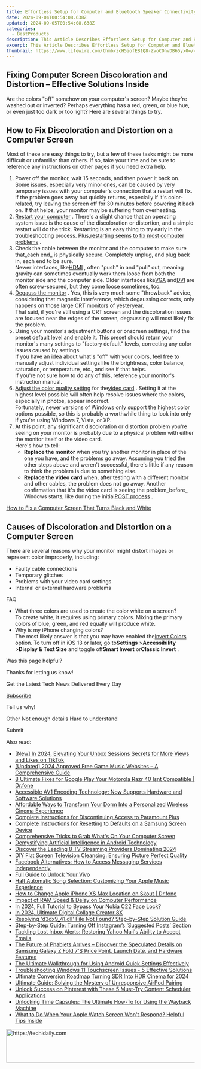 ```yaml
---
title: Effortless Setup for Computer and Bluetooth Speaker Connectivity
date: 2024-09-04T00:54:08.638Z
updated: 2024-09-05T00:54:08.638Z
categories:
  - BestProducts
description: This Article Describes Effortless Setup for Computer and Bluetooth Speaker Connectivity
excerpt: This Article Describes Effortless Setup for Computer and Bluetooth Speaker Connectivity
thumbnail: https://www.lifewire.com/thmb/zcH5iofEB1Q8-ZvoCOhvDB65yx0=/400x300/filters:no_upscale():max_bytes(150000):strip_icc():format(webp)/title-a149945ba40c4c1fb7a4f11178dae89b.jpg
---
```


## Fixing Computer Screen Discoloration and Distortion – Effective Solutions Inside
 Are the colors "off" somehow on your computer's screen? Maybe they're washed out or inverted? Perhaps everything has a red, green, or blue hue, or even just too dark or too light? Here are several things to try.

## How to Fix Discoloration and Distortion on a Computer Screen

 Most of these are easy things to try, but a few of these tasks might be more difficult or unfamiliar than others. If so, take your time and be sure to reference any instructions on other pages if you need extra help.

1. Power off the monitor, wait 15 seconds, and then power it back on. Some issues, especially very minor ones, can be caused by very temporary issues with your computer's connection that a restart will fix.  
 If the problem goes away but quickly returns, especially if it's color-related, try leaving the screen off for 30 minutes before powering it back on. If that helps, your monitor may be suffering from overheating.
2. [Restart your computer](https://www.lifewire.com/how-to-reboot-a-computer-2624568) . There's a slight chance that an operating system issue is the cause of the discoloration or distortion, and a simple restart will do the trick. Restarting is an easy thing to try early in the troubleshooting process. Plus,[restarting seems to fix most computer problems](https://www.lifewire.com/why-does-restarting-seem-to-fix-most-computer-problems-2624569) .
3. Check the cable between the monitor and the computer to make sure that_each end_ is physically secure. Completely unplug, and plug back in, each end to be sure.  
 Newer interfaces, like[HDMI](https://www.lifewire.com/hdmi-facts-high-definition-multimedia-interface-1847337) , often "push" in and "pull" out, meaning gravity can sometimes eventually work them loose from both the monitor side and the computer side. Older interfaces like[VGA](https://www.lifewire.com/what-is-vga-2626027) and[DVI](https://www.lifewire.com/understanding-dvi-connections-1846905) are often screw-secured, but they come loose sometimes, too.
4. [Degauss the monitor](https://www.lifewire.com/how-to-degauss-a-computer-monitor-2624487) . Yes, this is very much some "throwback" advice, considering that magnetic interference, which degaussing corrects, only happens on those large CRT monitors of yesteryear.  
 That said, if you're still using a CRT screen and the discoloration issues are focused near the edges of the screen, degaussing will most likely fix the problem.
5. Using your monitor's adjustment buttons or onscreen settings, find the preset default level and enable it. This preset should return your monitor's many settings to "factory default" levels, correcting any color issues caused by settings.  
 If you have an idea about what's "off" with your colors, feel free to manually adjust individual settings like the brightness, color balance, saturation, or temperature, etc., and see if that helps.  
 If you're not sure how to do any of this, reference your monitor's instruction manual.
6. [Adjust the color quality setting](https://www.lifewire.com/how-to-adjust-the-color-quality-setting-in-windows-2626206) for the[video card](https://www.lifewire.com/what-is-a-video-card-2618161) . Setting it at the highest level possible will often help resolve issues where the colors, especially in photos, appear incorrect.  
 Fortunately, newer versions of Windows only support the highest color options possible, so this is probably a worthwhile thing to look into only if you're using Windows 7, Vista, or XP.
7. At this point, any significant discoloration or distortion problem you're seeing on your monitor is probably due to a physical problem with either the monitor itself or the video card.  
 Here's how to tell:  
   * **Replace the monitor** when you try another monitor in place of the one you have, and the problems go away. Assuming you tried the other steps above and weren't successful, there's little if any reason to think the problem is due to something else.  
   * **Replace the video card** when, after testing with a different monitor and other cables, the problem does not go away. Another confirmation that it's the video card is seeing the problem_before_ Windows starts, like during the initial[POST process](https://www.lifewire.com/what-is-post-2625953) .

[How to Fix a Computer Screen That Turns Black and White](https://www.lifewire.com/fix-when-your-computer-screen-turns-black-and-white-5211740)

## Causes of Discoloration and Distortion on a Computer Screen

 There are several reasons why your monitor might distort images or represent color improperly, including:

* Faulty cable connections
* Temporary glitches
* Problems with your video card settings
* Internal or external hardware problems

 FAQ

* What three colors are used to create the color white on a screen?  
 To create white, it requires using primary colors. Mixing the primary colors of blue, green, and red equally will produce white.
* Why is my iPhone changing colors?  
 The most likely answer is that you may have enabled the[Invert Colors](https://www.lifewire.com/how-to-invert-colors-on-iphone-4154078) option. To turn off in iOS 13 or later, go to**Settings** \>**Accessibility** \>**Display & Text Size** and toggle off**Smart Invert** or**Classic Invert** .

Was this page helpful?

Thanks for letting us know!

 Get the Latest Tech News Delivered Every Day

[Subscribe](https://www.lifewire.com/#)

Tell us why!

 Other  Not enough details  Hard to understand

 Submit

<ins class="adsbygoogle"
     style="display:block"
     data-ad-format="autorelaxed"
     data-ad-client="ca-pub-7571918770474297"
     data-ad-slot="1223367746"></ins>



<ins class="adsbygoogle"
     style="display:block"
     data-ad-client="ca-pub-7571918770474297"
     data-ad-slot="8358498916"
     data-ad-format="auto"
     data-full-width-responsive="true"></ins>

<span class="atpl-alsoreadstyle">Also read:</span>
<div><ul>
<li><a href="https://fox-http.techidaily.com/new-in-2024-elevating-your-unbox-sessions-secrets-for-more-views-and-likes-on-tiktok/"><u>[New] In 2024, Elevating Your Unbox Sessions  Secrets for More Views and Likes on TikTok</u></a></li>
<li><a href="https://fox-hovers.techidaily.com/updated-2024-approved-free-game-music-websites-a-comprehensive-guide/"><u>[Updated] 2024 Approved  Free Game Music Websites – A Comprehensive Guide</u></a></li>
<li><a href="https://howto.techidaily.com/8-ultimate-fixes-for-google-play-your-motorola-razr-40-isnt-compatible-drfone-by-drfone-fix-android-problems-fix-android-problems/"><u>8 Ultimate Fixes for Google Play Your Motorola Razr 40 Isnt Compatible | Dr.fone</u></a></li>
<li><a href="https://some-guidance.techidaily.com/accessible-av1-encoding-technology-now-supports-hardware-and-software-solutions/"><u>Accessible AV1 Encoding Technology: Now Supports Hardware and Software Solutions</u></a></li>
<li><a href="https://technical-tips.techidaily.com/affordable-ways-to-transform-your-dorm-into-a-personalized-wireless-cinema-experience/"><u>Affordable Ways to Transform Your Dorm Into a Personalized Wireless Cinema Experience</u></a></li>
<li><a href="https://technical-tips.techidaily.com/complete-instructions-for-discontinuing-access-to-paramount-plus/"><u>Complete Instructions for Discontinuing Access to Paramount Plus</u></a></li>
<li><a href="https://technical-tips.techidaily.com/complete-instructions-for-resetting-to-defaults-on-a-samsung-screen-device/"><u>Complete Instructions for Resetting to Defaults on a Samsung Screen Device</u></a></li>
<li><a href="https://technical-tips.techidaily.com/comprehensive-tricks-to-grab-whats-on-your-computer-screen/"><u>Comprehensive Tricks to Grab What's On Your Computer Screen</u></a></li>
<li><a href="https://technical-tips.techidaily.com/demystifying-artificial-intelligence-in-android-technology/"><u>Demystifying Artificial Intelligence in Android Technology</u></a></li>
<li><a href="https://technical-tips.techidaily.com/discover-the-leading-8-tv-streaming-providers-dominating-2024/"><u>Discover the Leading 8 TV Streaming Providers Dominating 2024</u></a></li>
<li><a href="https://technical-tips.techidaily.com/diy-flat-screen-television-cleansing-ensuring-picture-perfect-quality/"><u>DIY Flat Screen Television Cleansing: Ensuring Picture Perfect Quality</u></a></li>
<li><a href="https://technical-tips.techidaily.com/facebook-alternatives-how-to-access-messaging-services-independently/"><u>Facebook Alternatives: How to Access Messaging Services Independently</u></a></li>
<li><a href="https://android-unlock.techidaily.com/full-guide-to-unlock-your-vivo-by-drfone-android/"><u>Full Guide to Unlock Your Vivo</u></a></li>
<li><a href="https://technical-tips.techidaily.com/halt-automatic-song-selection-customizing-your-apple-music-experience/"><u>Halt Automatic Song Selection: Customizing Your Apple Music Experience</u></a></li>
<li><a href="https://location-social.techidaily.com/how-to-change-apple-iphone-xs-max-location-on-skout-drfone-by-drfone-virtual-ios/"><u>How to Change Apple iPhone XS Max Location on Skout | Dr.fone</u></a></li>
<li><a href="https://technical-tips.techidaily.com/impact-of-ram-speed-and-delay-on-computer-performance/"><u>Impact of RAM Speed & Delay on Computer Performance</u></a></li>
<li><a href="https://easy-unlock-android.techidaily.com/in-2024-full-tutorial-to-bypass-your-nokia-c22-face-lock-by-drfone-android/"><u>In 2024, Full Tutorial to Bypass Your Nokia C22 Face Lock?</u></a></li>
<li><a href="https://some-guidance.techidaily.com/in-2024-ultimate-digital-collage-creator-8x/"><u>In 2024, Ultimate Digital Collage Creator 8X</u></a></li>
<li><a href="https://technical-tips.techidaily.com/resolving-d3dx941dll-file-not-found-step-by-step-solution-guide/"><u>Resolving 'd3dx9_41.dll' File Not Found? Step-by-Step Solution Guide</u></a></li>
<li><a href="https://technical-tips.techidaily.com/step-by-step-guide-turning-off-instagrams-suggested-posts-section/"><u>Step-by-Step Guide: Turning Off Instagram’s ‘Suggested Posts’ Section</u></a></li>
<li><a href="https://technical-tips.techidaily.com/tackling-lost-inbox-alerts-restoring-yahoo-mails-ability-to-accept-emails/"><u>Tackling Lost Inbox Alerts: Restoring Yahoo Mail's Ability to Accept Emails</u></a></li>
<li><a href="https://technical-tips.techidaily.com/the-future-of-phablets-arrives-discover-the-speculated-details-on-samsung-galaxy-z-fold-7s-price-point-launch-date-and-hardware-features/"><u>The Future of Phablets Arrives – Discover the Speculated Details on Samsung Galaxy Z Fold 7'S Price Point, Launch Date, and Hardware Features</u></a></li>
<li><a href="https://technical-tips.techidaily.com/the-ultimate-walkthrough-for-using-android-quick-settings-effectively/"><u>The Ultimate Walkthrough for Using Android Quick Settings Effectively</u></a></li>
<li><a href="https://common-error.techidaily.com/troubleshooting-windows-11-touchscreen-issues-5-effective-solutions/"><u>Troubleshooting Windows 11 Touchscreen Issues - 5 Effective Solutions</u></a></li>
<li><a href="https://some-approaches.techidaily.com/ultimate-conversion-roadmap-turning-sdr-into-hdr-cinema-for-2024/"><u>Ultimate Conversion Roadmap  Turning SDR Into HDR Cinema for 2024</u></a></li>
<li><a href="https://technical-tips.techidaily.com/ultimate-guide-solving-the-mystery-of-unresponsive-airpod-pairing/"><u>Ultimate Guide: Solving the Mystery of Unresponsive AirPod Pairing</u></a></li>
<li><a href="https://technical-tips.techidaily.com/unlock-success-on-pinterest-with-these-5-must-try-content-scheduler-applications/"><u>Unlock Success on Pinterest with These 5 Must-Try Content Scheduler Applications</u></a></li>
<li><a href="https://technical-tips.techidaily.com/unlocking-time-capsules-the-ultimate-how-to-for-using-the-wayback-machine/"><u>Unlocking Time Capsules: The Ultimate How-To for Using the Wayback Machine</u></a></li>
<li><a href="https://technical-tips.techidaily.com/what-to-do-when-your-apple-watch-screen-wont-respond-helpful-tips-inside/"><u>What to Do When Your Apple Watch Screen Won't Respond? Helpful Tips Inside</u></a></li>
</ul></div>

<!-- affiliate ads begin -->
<a href="https://aligracehair.sjv.io/c/5597632/1997635/19272" target="_top" id="1997635">
  <img src="//a.impactradius-go.com/display-ad/19272-1997635" border="0" alt="https://techidaily.com" width="728" height="90"/>
</a>
<img height="0" width="0" src="https://aligracehair.sjv.io/i/5597632/1997635/19272" style="position:absolute;visibility:hidden;" border="0" />
<!-- affiliate ads end -->